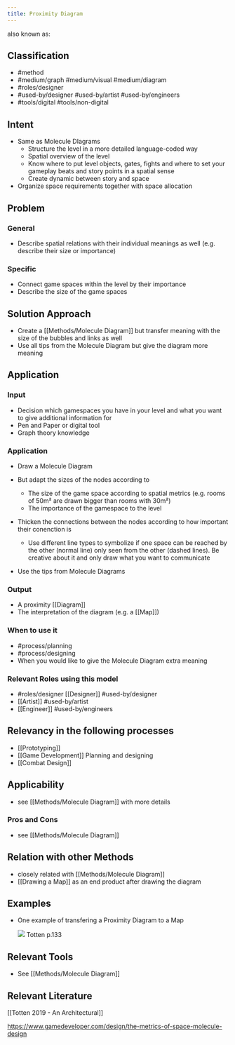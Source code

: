 ```yaml
---
title: Proximity Diagram
---
```



also known as: 

## Classification
- #method 
- #medium/graph #medium/visual #medium/diagram 
- #roles/designer 
- #used-by/designer #used-by/artist #used-by/engineers 
- #tools/digital #tools/non-digital 

## Intent
- Same as Molecule DIagrams
	- Structure the level in a more detailed language-coded way
	- Spatial overview of the level
	- Know where to put level objects, gates, fights and where to set your gameplay beats and story points in a spatial sense
	- Create dynamic between story and space
- Organize space requirements together with space allocation

## Problem

### General
- Describe spatial relations with their individual meanings as well (e.g. describe their size or importance)

### Specific
- Connect game spaces within the level by their importance
- Describe the size of the game spaces

## Solution Approach

- Create a [[Methods/Molecule Diagram]] but transfer meaning with the size of the bubbles and links as well
- Use all tips from the Molecule Diagram but give the diagram more meaning

## Application

### Input
- Decision which gamespaces you have in your level and what you want to give additional information for
- Pen and Paper or digital tool
- Graph theory knowledge

### Application

- Draw a Molecule Diagram
  
- But adapt the sizes of the nodes according to
	- The size of the game space according to spatial metrics (e.g. rooms of 50m² are drawn bigger than rooms with 30m²)
	- The importance of the gamespace to the level
	  
- Thicken the connections between the nodes according to how important their conenction is
	- Use different line types to symbolize if one space can be reached by the other (normal line) only seen from the other (dashed lines). Be creative about it and only draw what you want to communicate
	  
- Use the tips from Molecule Diagrams
### Output
- A proximity [[Diagram]]
- The interpretation of the diagram (e.g. a [[Map]])

### When to use it
- #process/planning 
- #process/designing 
- When you would like to give the Molecule Diagram extra meaning

### Relevant Roles using this model
-  #roles/designer  [[Designer]] #used-by/designer 
-  [[Artist]] #used-by/artist 
-  [[Engineer]] #used-by/engineers 

## Relevancy in the following processes
- [[Prototyping]]
- [[Game Development]] Planning and designing
- [[Combat Design]]

## Applicability
- see [[Methods/Molecule Diagram]] with more details

### Pros and Cons
- see [[Methods/Molecule Diagram]]

## Relation with other Methods
- closely related with [[Methods/Molecule Diagram]]
- [[Drawing a Map]] as an end product after drawing the diagram

## Examples

- One example of transfering a Proximity Diagram to a Map
  
  ![](https://i.imgur.com/2QC8j4Q.png)
  Totten p.133

## Relevant Tools
- See [[Methods/Molecule Diagram]]

## Relevant Literature

[[Totten 2019 - An Architectural]]

https://www.gamedeveloper.com/design/the-metrics-of-space-molecule-design
